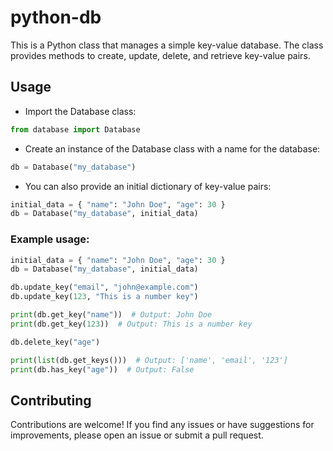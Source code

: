 # python-db
This is a Python class that manages a simple key-value database. The class provides methods to create, update, delete, and retrieve key-value pairs.

## Usage
- Import the Database class:
```python
from database import Database
```
- Create an instance of the Database class with a name for the database:
```python
db = Database("my_database")
```
- You can also provide an initial dictionary of key-value pairs:
```python
initial_data = { "name": "John Doe", "age": 30 }
db = Database("my_database", initial_data)
```

### Example usage:
```python
initial_data = { "name": "John Doe", "age": 30 }
db = Database("my_database", initial_data)

db.update_key("email", "john@example.com")
db.update_key(123, "This is a number key")

print(db.get_key("name"))  # Output: John Doe
print(db.get_key(123))  # Output: This is a number key

db.delete_key("age")

print(list(db.get_keys()))  # Output: ['name', 'email', '123']
print(db.has_key("age"))  # Output: False
```

## Contributing
Contributions are welcome! If you find any issues or have suggestions for improvements, please open an issue or submit a pull request.